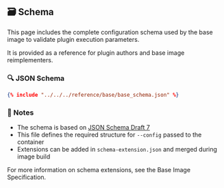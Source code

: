 ## 🗃️ Schema

This page includes the complete configuration schema used by the base image to validate plugin execution parameters.

It is provided as a reference for plugin authors and base image reimplementers.

### 🔍 JSON Schema

~~~json
{% include "../../../reference/base/base_schema.json" %}
~~~


### 🧾 Notes

- The schema is based on [JSON Schema Draft 7](https://json-schema.org/draft-07/schema)
- This file defines the required structure for `--config` passed to the container
- Extensions can be added in `schema-extension.json` and merged during image build

For more information on schema extensions, see the Base Image Specification.

